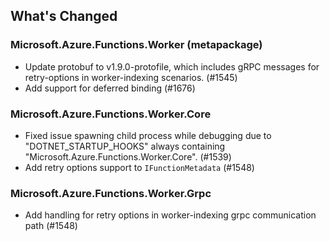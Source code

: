 ## What's Changed

<!-- Please add your release notes in the following format:
- My change description (#PR/#issue)
-->

### Microsoft.Azure.Functions.Worker (metapackage) <version>

- Update protobuf to v1.9.0-protofile, which includes gRPC messages for retry-options in worker-indexing scenarios. (#1545)
- Add support for deferred binding (#1676)

### Microsoft.Azure.Functions.Worker.Core <version>

- Fixed issue spawning child process while debugging due to "DOTNET_STARTUP_HOOKS" always containing "Microsoft.Azure.Functions.Worker.Core". (#1539)
- Add retry options support to `IFunctionMetadata` (#1548)

### Microsoft.Azure.Functions.Worker.Grpc <version>

- Add handling for retry options in worker-indexing grpc communication path (#1548)
